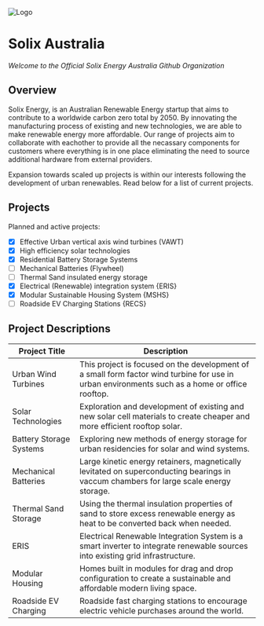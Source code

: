 ![Logo](https://github.com/Solix-Group/.github/profile/solix.jpg?raw=true)

# Solix Australia

<!--

**Here are some ideas to get you started:**

🙋‍♀️ A short introduction - what is your organization all about?
🌈 Contribution guidelines - how can the community get involved?
👩‍💻 Useful resources - where can the community find your docs? Is there anything else the community should know?
🍿 Fun facts - what does your team eat for breakfast?
🧙 Remember, you can do mighty things with the power of [Markdown](https://guides.github.com/features/mastering-markdown/)
-->

*Welcome to the Official Solix Energy Australia Github Organization*

## Overview

Solix Energy, is an Australian Renewable Energy startup that aims to contribute to a worldwide carbon zero total by 2050. By innovating the manufacturing process of existing and new technologies, we are able to make renewable energy  more affordable. Our range of projects aim to collaborate with eachother to provide all the necassary components for customers where everything is in one place eliminating the need to source additional hardware from external providers. 

Expansion towards scaled up projects is within our interests following the development of urban renewables. Read below for a list of current projects.

## Projects
Planned and active projects:    
- [x] Effective Urban vertical axis wind turbines (VAWT)
- [x] High efficiency solar technologies
- [x] Residential Battery Storage Systems
- [ ] Mechanical Batteries (Flywheel)
- [ ] Thermal Sand insulated energy storage
- [x] Electrical (Renewable) integration system {ERIS}
- [x] Modular Sustainable Housing System {MSHS}
- [ ] Roadside EV Charging Stations {RECS}

## Project Descriptions

Project Title | Description
------------- | --------------
Urban Wind Turbines | This project is focused on the development of a small form factor wind turbine for use in urban environments such as a home or office rooftop.
Solar Technologies | Exploration and development of existing and new solar cell materials to create cheaper and more efficient rooftop solar.
Battery Storage Systems | Exploring new methods of energy storage for urban residencies for solar and wind systems.
Mechanical Batteries | Large kinetic energy retainers, magnetically levitated on superconducting bearings in vaccum chambers for large scale energy storage.
Thermal Sand Storage | Using the thermal insulation properties of sand to store excess renewable energy as heat to be converted back when needed.
ERIS | Electrical Renewable Integration System is a smart inverter to integrate renewable sources into existing grid infrastructure.
Modular Housing | Homes built in modules for drag and drop configuration to create a sustainable and affordable modern living space.
Roadside EV Charging | Roadside fast charging stations to encourage electric vehicle purchases around the world.

